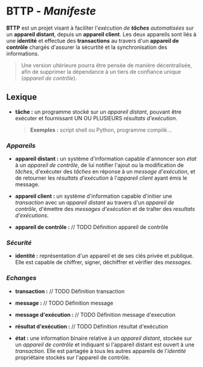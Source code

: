 # BTTP - _Manifeste_

__BTTP__ est un projet visant à faciliter l'_exécution de __tâches__ automatisées_ sur un __appareil distant__, depuis un __appareil client__. Les deux appareils sont liés à une __identité__ et effectue des __transactions__ au travers d'un __appareil de contrôle__ chargés d'assurer la sécurtité et la synchronisation des informations.

> Une version ultérieure pourra être pensée de manière décentralisée, afin de supprimer la dépendance à un tiers de confiance unique (_appareil de contrôle_).

## Lexique

- __tâche :__ un programme stocké sur un _appareil distant_, pouvant être exécuter et fournissant UN OU PLUSIEURS _résultats d'exécution_. 

    > __Exemples :__ script shell ou Python, programme compilé...

### _Appareils_

- __appareil distant :__ un système d'information capable d'annoncer son _état_ à un _appareil de contrôle_, de lui notifier l'ajout ou la modification de _tâches_, d'exécuter des _tâches_ en réponse à un _message d'exécution_, et de retourner les _résultats d'exécution_ à l'_appareil client_ ayant émis le message.

- __appareil client :__ un système d'information capable d'initier une _transaction_ avec un _appareil distant_ au travers d'un _appareil de contrôle_, d'émettre des _messages d'exécution_ et de traîter des _resultats d'exécutions_.

- __appareil de contrôle :__ // TODO Définition appareil de contrôle

### _Sécurité_

- __identité :__ représentation d'un appareil et de ses clés privée et publique. Elle est capable de chiffrer, signer, déchiffrer et vérifier des _messages_.

### _Echanges_

- __transaction :__ // TODO Définition transaction

- __message :__ // TODO Définition message

- __message d'exécution :__ // TODO Définition message d'execution

- __résultat d'exécution :__ // TODO Définition résultat d'exécution

- __état :__ une information binaire relative à un _appareil distant_, stockée sur un _appareil de contrôle_ et indiquant si l'appareil distant est ouvert à une _transaction_. Elle est partagée à tous les autres appareils de l'_identité_ propriétaire stockés sur l'appareil de contrôle.